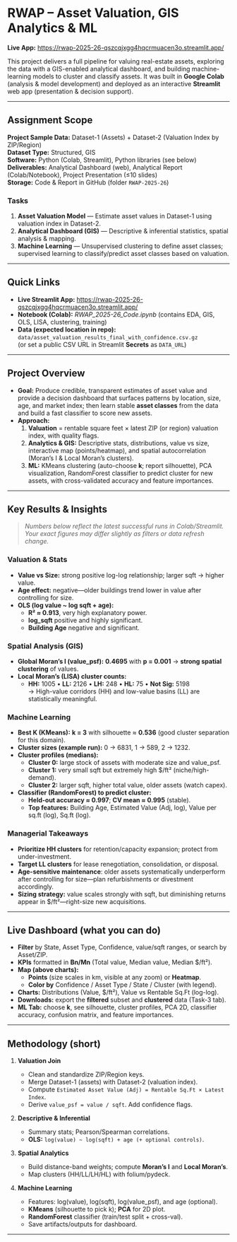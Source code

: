 # RWAP – Asset Valuation, GIS Analytics & ML

**Live App:** https://rwap-2025-26-qszcqjxgg4hqcrmuacen3o.streamlit.app/

This project delivers a full pipeline for valuing real-estate assets, exploring the data with a GIS-enabled analytical dashboard, and building machine-learning models to cluster and classify assets. It was built in **Google Colab** (analysis & model development) and deployed as an interactive **Streamlit** web app (presentation & decision support).

---

## Assignment Scope

**Project Sample Data:** Dataset-1 (Assets) + Dataset-2 (Valuation Index by ZIP/Region)  
**Dataset Type:** Structured, GIS  
**Software:** Python (Colab, Streamlit), Python libraries (see below)  
**Deliverables:** Analytical Dashboard (web), Analytical Report (Colab/Notebook), Project Presentation (≤10 slides)  
**Storage:** Code & Report in GitHub (folder `RWAP-2025-26`)

### Tasks
1) **Asset Valuation Model** — Estimate asset values in Dataset-1 using valuation index in Dataset-2.  
2) **Analytical Dashboard (GIS)** — Descriptive & inferential statistics, spatial analysis & mapping.  
3) **Machine Learning** — Unsupervised clustering to define asset classes; supervised learning to classify/predict asset classes based on valuation.

---

## Quick Links

- **Live Streamlit App:** https://rwap-2025-26-qszcqjxgg4hqcrmuacen3o.streamlit.app/
- **Notebook (Colab):** _RWAP_2025-26_Code.ipynb_ (contains EDA, GIS, OLS, LISA, clustering, training)
- **Data (expected location in repo):** `data/asset_valuation_results_final_with_confidence.csv.gz`  
  (or set a public CSV URL in Streamlit **Secrets** as `DATA_URL`)

---

## Project Overview

- **Goal:** Produce credible, transparent estimates of asset value and provide a decision dashboard that surfaces patterns by location, size, age, and market index; then learn stable **asset classes** from the data and build a fast classifier to score new assets.
- **Approach:**  
  1) **Valuation** = rentable square feet × latest ZIP (or region) valuation index, with quality flags.  
  2) **Analytics & GIS:** Descriptive stats, distributions, value vs size, interactive map (points/heatmap), and spatial autocorrelation (Moran’s I & Local Moran’s clusters).  
  3) **ML:** KMeans clustering (auto-choose **k**; report silhouette), PCA visualization, RandomForest classifier to predict cluster for new assets, with cross-validated accuracy and feature importances.

---

## Key Results & Insights

> _Numbers below reflect the latest successful runs in Colab/Streamlit. Your exact figures may differ slightly as filters or data refresh change._

### Valuation & Stats
- **Value vs Size:** strong positive log-log relationship; larger sqft → higher value.
- **Age effect:** negative—older buildings trend lower in value after controlling for size.
- **OLS (log value ~ log sqft + age):**  
  - **R² ≈ 0.913**, very high explanatory power.  
  - **log_sqft** positive and highly significant.  
  - **Building Age** negative and significant.

### Spatial Analysis (GIS)
- **Global Moran’s I (value_psf):** **0.4695** with **p = 0.001** → **strong spatial clustering** of values.  
- **Local Moran’s (LISA) cluster counts:**  
  - **HH:** 1005  • **LL:** 2126  • **LH:** 248  • **HL:** 75  • **Not Sig:** 5198  
  → High-value corridors (HH) and low-value basins (LL) are statistically meaningful.

### Machine Learning
- **Best K (KMeans):** **k = 3** with silhouette ≈ **0.536** (good cluster separation for this domain).  
- **Cluster sizes (example run):** 0 → 6831, 1 → 589, 2 → 1232.  
- **Cluster profiles (medians):**
  - **Cluster 0:** large stock of assets with moderate size and value_psf.  
  - **Cluster 1:** very small sqft but extremely high $/ft² (niche/high-demand).  
  - **Cluster 2:** larger sqft, higher total value, older assets (watch capex).  
- **Classifier (RandomForest) to predict cluster:**
  - **Held-out accuracy ≈ 0.997**; **CV mean ≈ 0.995** (stable).  
  - **Top features:** Building Age, Estimated Value (Adj, log), Value per sq.ft (log), Sq.ft (log).

### Managerial Takeaways
- **Prioritize HH clusters** for retention/capacity expansion; protect from under-investment.  
- **Target LL clusters** for lease renegotiation, consolidation, or disposal.  
- **Age-sensitive maintenance**: older assets systematically underperform after controlling for size—plan refurbishments or divestment accordingly.  
- **Sizing strategy:** value scales strongly with sqft, but diminishing returns appear in $/ft²—right-size new acquisitions.

---

## Live Dashboard (what you can do)

- **Filter** by State, Asset Type, Confidence, value/sqft ranges, or search by Asset/ZIP.  
- **KPIs** formatted in **Bn/Mn** (Total value, Median value, Median $/ft²).  
- **Map (above charts):**  
  - **Points** (size scales in km, visible at any zoom) or **Heatmap**.  
  - **Color by** Confidence / Asset Type / State / Cluster (with legend).  
- **Charts:** Distributions (Value, $/ft²), Value vs Rentable Sq.Ft (log-log).  
- **Downloads:** export the **filtered** subset and **clustered** data (Task-3 tab).  
- **ML Tab:** choose **k**, see silhouette, cluster profiles, PCA 2D, classifier accuracy, confusion matrix, and feature importances.

---

## Methodology (short)

1. **Valuation Join**  
   - Clean and standardize ZIP/Region keys.  
   - Merge Dataset-1 (assets) with Dataset-2 (valuation index).  
   - Compute `Estimated Asset Value (Adj) = Rentable Sq.Ft × Latest Index`.  
   - Derive `value_psf = value / sqft`. Add confidence flags.

2. **Descriptive & Inferential**  
   - Summary stats; Pearson/Spearman correlations.  
   - **OLS:** `log(value) ~ log(sqft) + age (+ optional controls)`.

3. **Spatial Analytics**  
   - Build distance-band weights; compute **Moran’s I** and **Local Moran’s**.  
   - Map clusters (HH/LL/LH/HL) with folium/pydeck.

4. **Machine Learning**  
   - Features: log(value), log(sqft), log(value_psf), and age (optional).  
   - **KMeans** (silhouette to pick k); **PCA** for 2D plot.  
   - **RandomForest** classifier (train/test split + cross-val).  
   - Save artifacts/outputs for dashboard.

---

